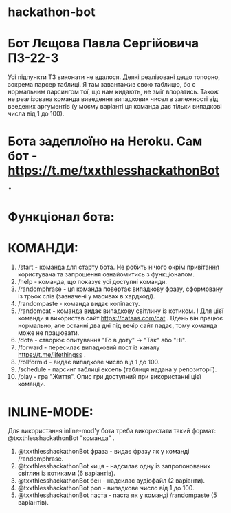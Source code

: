 # hackathon-bot
# Бот Лєщова Павла Сергійовича ПЗ-22-3

Усі підпункти ТЗ виконати не вдалося. Деякі реалізовані дещо топорно, зокрема парсер таблиці. Я там завантажив свою таблицю, бо с нормальним парсингом тої, що нам кидають, не зміг впоратись. Також не реалізована команда виведення випадкових чисел в залежності від введених аргументів (у моєму варіанті ця команда
дає тільки випадкові числа від 1 до 100).

# Бота задеплоїно на Heroku. Сам бот - https://t.me/txxthlesshackathonBot .

# Функціонал бота:
 # КОМАНДИ:
   1. /start - команда для старту бота. Не робить нічого окрім привітання користувача та запрошення ознайомитись з функціоналом.
   2. /help - команда, що показує усі доступні команди.
   3. /randomphrase - ця команда повертає випадкову фразу, сформовану із трьох слів (зазначені у масивах в хардкоді). 
   4. /randompaste - команда видає копіпасту.
   5. /randomcat - команда видає випадкову світлину із котиком. ! Для цієї команди я використав сайт https://cataas.com/cat . Вдень він працює нормально, але останні два дні під вечір сайт падає, тому команда може не працювати.
   6. /dota - створює опитування "Го в доту" -> "Так" або "Ні".
   7. /forward - пересилає випадковий пост із каналу https://t.me/lifethingss .
   8. /rollformid - видає випадкове число від 1 до 100.
   9. /schedule - парсинг таблиці ексель (таблиця надана у репозиторії).
   10. /play - гра "Життя". Опис гри доступний при використанні цієї команди.
 
 # INLINE-MODE:
   Для використання inline-mod'у бота треба використати такий формат: @txxthlesshackathonBot "команда" .
   1. @txxthlesshackathonBot фраза - видає фразу як у команді /randomphrase.
   2. @txxthlesshackathonBot киця - надсилає одну із запропонованих світлин із котиками (6 варіантів).
   3. @txxthlesshackathonBot бен - надсилає аудіофайл (2 варіанти).
   4. @txxthlesshackathonBot рол - випадкове число від 1 до 100.
   5. @txxthlesshackathonBot паста - паста як у команді /randompaste (5 варіантів).
